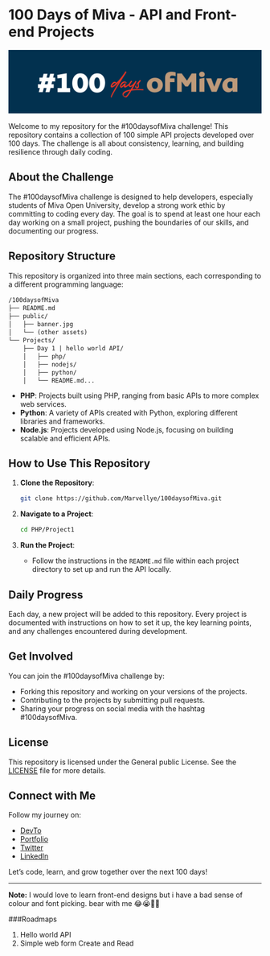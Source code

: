 # 100 Days of Miva - API and Front-end Projects

![#100daysofMiva Banner](public/20240818_225416.png)

Welcome to my repository for the #100daysofMiva challenge! This repository contains a collection of 100 simple API projects developed over 100 days. The challenge is all about consistency, learning, and building resilience through daily coding.

## About the Challenge

The #100daysofMiva challenge is designed to help developers, especially students of Miva Open University, develop a strong work ethic by committing to coding every day. The goal is to spend at least one hour each day working on a small project, pushing the boundaries of our skills, and documenting our progress.

## Repository Structure

This repository is organized into three main sections, each corresponding to a different programming language:
```
/100daysofMiva
├── README.md
├── public/
│   ├── banner.jpg
│   └── (other assets)
└── Projects/
    ├── Day 1 | hello world API/
    │   ├── php/
    │   ├── nodejs/
    │   ├── python/
    │   └── README.md...
```

- **PHP**: Projects built using PHP, ranging from basic APIs to more complex web services.
- **Python**: A variety of APIs created with Python, exploring different libraries and frameworks.
- **Node.js**: Projects developed using Node.js, focusing on building scalable and efficient APIs.

## How to Use This Repository

1. **Clone the Repository**:
    ```bash
    git clone https://github.com/Marvellye/100daysofMiva.git
    ```

2. **Navigate to a Project**:
    ```bash
    cd PHP/Project1
    ```

3. **Run the Project**:
    - Follow the instructions in the `README.md` file within each project directory to set up and run the API locally.

## Daily Progress

Each day, a new project will be added to this repository. Every project is documented with instructions on how to set it up, the key learning points, and any challenges encountered during development.

## Get Involved

You can join the #100daysofMiva challenge by:
- Forking this repository and working on your versions of the projects.
- Contributing to the projects by submitting pull requests.
- Sharing your progress on social media with the hashtag #100daysofMiva.

## License

This repository is licensed under the General public License. See the [LICENSE](LICENSE) file for more details.

## Connect with Me

Follow my journey on:
- [DevTo](https://dev.to/marvellye)
- [Portfolio](https://marvelly.com.ng)
- [Twitter](https://twitter.com/marvelly_ng)
- [LinkedIn](https://www.linkedin.com/in/ezekiel-marvellous-oghenemaga)

Let’s code, learn, and grow together over the next 100 days!

---

**Note:** I would love to learn front-end designs but i have a bad sense of colour and font picking. bear with me 😂😭✌🏻

###Roadmaps
1. Hello world API 
2. Simple web form Create and Read
